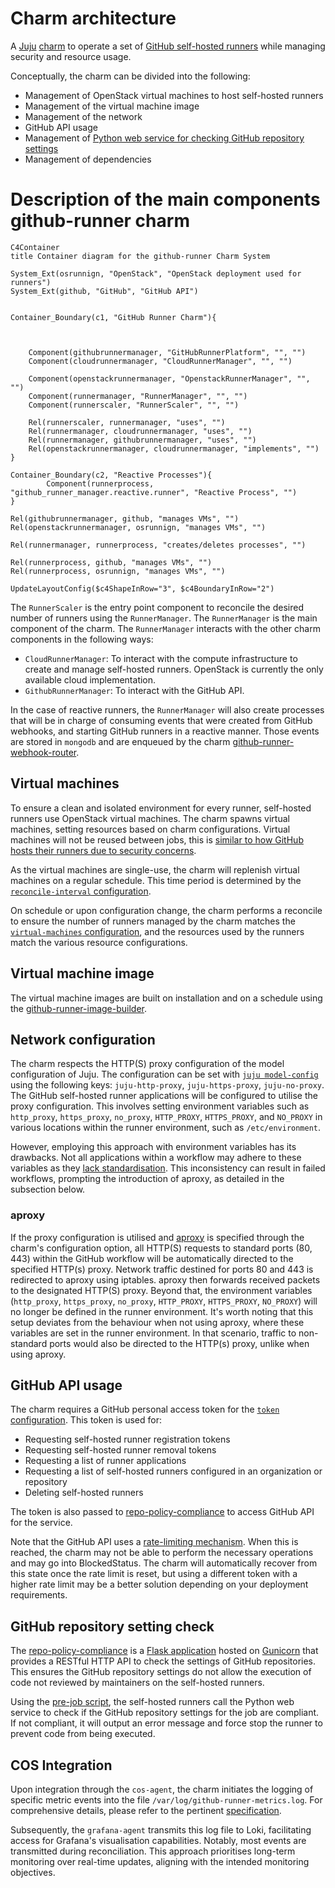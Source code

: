 # Charm architecture

A [Juju](https://juju.is/) [charm](https://juju.is/docs/olm/charmed-operators) to operate a set of [GitHub self-hosted runners](https://docs.github.com/en/actions/hosting-your-own-runners/managing-self-hosted-runners/about-self-hosted-runners) while managing security and resource usage.

Conceptually, the charm can be divided into the following:

- Management of OpenStack virtual machines to host self-hosted runners
- Management of the virtual machine image
- Management of the network
- GitHub API usage
- Management of [Python web service for checking GitHub repository settings](https://github.com/canonical/repo-policy-compliance)
- Management of dependencies

# Description of the main components github-runner charm

```mermaid
C4Container
title Container diagram for the github-runner Charm System

System_Ext(osrunnign, "OpenStack", "OpenStack deployment used for runners")
System_Ext(github, "GitHub", "GitHub API")


Container_Boundary(c1, "GitHub Runner Charm"){



    Component(githubrunnermanager, "GitHubRunnerPlatform", "", "")
    Component(cloudrunnermanager, "CloudRunnerManager", "", "")

    Component(openstackrunnermanager, "OpenstackRunnerManager", "", "")
    Component(runnermanager, "RunnerManager", "", "")
    Component(runnerscaler, "RunnerScaler", "", "")

    Rel(runnerscaler, runnermanager, "uses", "")
    Rel(runnermanager, cloudrunnermanager, "uses", "")
    Rel(runnermanager, githubrunnermanager, "uses", "")
    Rel(openstackrunnermanager, cloudrunnermanager, "implements", "")
}

Container_Boundary(c2, "Reactive Processes"){
        Component(runnerprocess, "github_runner_manager.reactive.runner", "Reactive Process", "")
}

Rel(githubrunnermanager, github, "manages VMs", "")
Rel(openstackrunnermanager, osrunnign, "manages VMs", "")

Rel(runnermanager, runnerprocess, "creates/deletes processes", "")

Rel(runnerprocess, github, "manages VMs", "")
Rel(runnerprocess, osrunnign, "manages VMs", "")

UpdateLayoutConfig($c4ShapeInRow="3", $c4BoundaryInRow="2")
```

The `RunnerScaler` is the entry point component to reconcile the desired number of runners using the `RunnerManager`.
The `RunnerManager` is the main component of the charm. The `RunnerManager` interacts with the other charm components in the following ways:
* `CloudRunnerManager`: To interact with the compute infrastructure to create and manage
  self-hosted runners. OpenStack is currently the only available cloud implementation. 
* `GithubRunnerManager`: To interact with the GitHub API.

In the case of reactive runners, the `RunnerManager` will also create processes that
will be in charge of consuming events that were created from GitHub webhooks, and starting GitHub runners in a
reactive manner. Those events are stored in `mongodb` and are enqueued by
the charm [github-runner-webhook-router](https://github.com/canonical/github-runner-webhook-router).

## Virtual machines

To ensure a clean and isolated environment for every runner, self-hosted runners use OpenStack virtual machines. The charm spawns virtual machines, setting resources based on charm configurations. Virtual machines will not be reused between jobs, this is [similar to how GitHub hosts their runners due to security concerns](https://docs.github.com/en/actions/hosting-your-own-runners/managing-self-hosted-runners/about-self-hosted-runners#self-hosted-runner-security).

As the virtual machines are single-use, the charm will replenish virtual machines on a regular schedule. This time period is determined by the [`reconcile-interval` configuration](https://charmhub.io/github-runner/configure#reconcile-interval).

On schedule or upon configuration change, the charm performs a reconcile to ensure the number of runners managed by the charm matches the [`virtual-machines` configuration](https://charmhub.io/github-runner/configure#virtual-machines), and the resources used by the runners match the various resource configurations.

## Virtual machine image

The virtual machine images are built on installation and on a schedule using the [github-runner-image-builder](https://github.com/canonical/github-runner-image-builder).

## Network configuration

The charm respects the HTTP(S) proxy configuration of the model configuration of Juju. The configuration can be set with [`juju model-config`](https://juju.is/docs/juju/juju-model-config) using the following keys: `juju-http-proxy`, `juju-https-proxy`, `juju-no-proxy`. 
The GitHub self-hosted runner applications will be configured to utilise the proxy configuration. 
This involves setting environment variables such as `http_proxy`, `https_proxy`, `no_proxy`, `HTTP_PROXY`, `HTTPS_PROXY`, and `NO_PROXY`
in various locations within the runner environment, such as `/etc/environment`.

However, employing this approach with environment variables has its drawbacks. 
Not all applications within a workflow may adhere to these variables as they 
[lack standardisation](https://about.gitlab.com/blog/2021/01/27/we-need-to-talk-no-proxy/). 
This inconsistency can result in failed workflows, prompting the introduction of aproxy, as detailed in the subsection below.

### aproxy
If the proxy configuration is utilised and [aproxy](https://github.com/canonical/aproxy) is specified through the charm's configuration option,
all HTTP(S) requests to standard ports (80, 443) within the GitHub workflow will be automatically directed 
to the specified HTTP(s) proxy. Network traffic destined for ports 80 and 443 is redirected to aproxy using iptables.
aproxy then forwards received packets to the designated HTTP(S) proxy. 
Beyond that, the environment variables (`http_proxy`, `https_proxy`, `no_proxy`, `HTTP_PROXY`, `HTTPS_PROXY`, `NO_PROXY`)
will no longer be defined  in the runner environment. 
It's worth noting that this setup deviates from the behaviour when not using aproxy, 
where these variables are set in the runner environment. In that scenario, traffic to non-standard ports 
would also be directed to the HTTP(s) proxy, unlike when using aproxy.

## GitHub API usage

The charm requires a GitHub personal access token for the [`token` configuration](https://charmhub.io/github-runner/configure#token). This token is used for:

- Requesting self-hosted runner registration tokens
- Requesting self-hosted runner removal tokens
- Requesting a list of runner applications
- Requesting a list of self-hosted runners configured in an organization or repository
- Deleting self-hosted runners

The token is also passed to [repo-policy-compliance](https://github.com/canonical/repo-policy-compliance) to access GitHub API for the service.

Note that the GitHub API uses a [rate-limiting mechanism](https://docs.github.com/en/rest/using-the-rest-api/rate-limits-for-the-rest-api?apiVersion=2022-11-28). When this is reached, the charm may not be able to perform the necessary operations and may go into
BlockedStatus. The charm will automatically recover from this state once the rate limit is reset, but using a different token with a higher rate limit may be a better solution depending on your deployment requirements.

## GitHub repository setting check

The [repo-policy-compliance](https://github.com/canonical/repo-policy-compliance) is a [Flask application](https://flask.palletsprojects.com/) hosted on [Gunicorn](https://gunicorn.org/) that provides a RESTful HTTP API to check the settings of GitHub repositories. This ensures the GitHub repository settings do not allow the execution of code not reviewed by maintainers on the self-hosted runners.

Using the [pre-job script](https://docs.github.com/en/actions/hosting-your-own-runners/managing-self-hosted-runners/running-scripts-before-or-after-a-job#about-pre--and-post-job-scripts), the self-hosted runners call the Python web service to check if the GitHub repository settings for the job are compliant. If not compliant, it will output an error message and force stop the runner to prevent code from being executed.

## COS Integration
Upon integration through the `cos-agent`, the charm initiates the logging of specific metric events
into the file `/var/log/github-runner-metrics.log`. For comprehensive details, please refer to the
pertinent [specification](https://discourse.charmhub.io/t/specification-isd075-github-runner-cos-integration/12084).

Subsequently, the `grafana-agent` transmits this log file to Loki, facilitating access for Grafana's visualisation capabilities.
Notably, most events are transmitted during reconciliation. This approach prioritises long-term monitoring over real-time updates, aligning with the intended monitoring objectives.